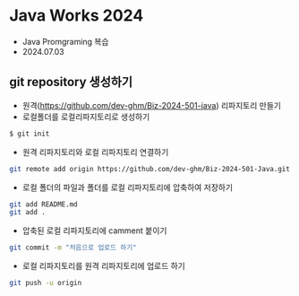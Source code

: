 # Java Works 2024
- Java Promgraming 복습
- 2024.07.03

## git repository 생성하기
- 원격(https://github.com/dev-ghm/Biz-2024-501-java) 리파지토리 만들기
- 로컬폴더를 로컬리파지토리로 생성하기
```bash
$ git init
```
- 원격 리파지토리와 로컬 리파지토리 연결하기
```bash
git remote add origin https://github.com/dev-ghm/Biz-2024-501-Java.git
```
- 로컬 폴더의 파일과 폴더를 로컬 리파지토리에 압축하여 저장하기
```bash
git add README.md 
git add .
```
- 압축된 로컬 리파지토리에 camment 붙이기
```bash
git commit -m "처음으로 업로드 하기"
```
- 로컬 리파지토리를 원격 리파지토리에 업로드 하기
```bash
git push -u origin
```
